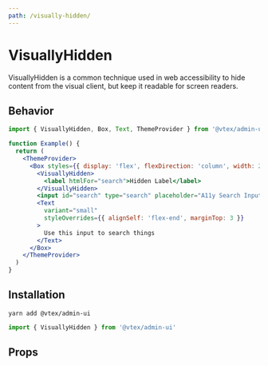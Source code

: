 ```yaml
---
path: /visually-hidden/
---
```


# VisuallyHidden

VisuallyHidden is a common technique used in web accessibility to hide content from the visual client, but keep it readable for screen readers.

## Behavior

```jsx
import { VisuallyHidden, Box, Text, ThemeProvider } from '@vtex/admin-ui'

function Example() {
  return (
    <ThemeProvider>
      <Box styles={{ display: 'flex', flexDirection: 'column', width: 200 }}>
        <VisuallyHidden>
          <label htmlFor="search">Hidden Label</label>
        </VisuallyHidden>
        <input id="search" type="search" placeholder="A11y Search Input" />
        <Text
          variant="small"
          styleOverrides={{ alignSelf: 'flex-end', marginTop: 3 }}
        >
          Use this input to search things
        </Text>
      </Box>
    </ThemeProvider>
  )
}
```

## Installation

```static
yarn add @vtex/admin-ui
```

```jsx static
import { VisuallyHidden } from '@vtex/admin-ui'
```

## Props

<proptypes heading="VisuallyHidden" component="VisuallyHidden">
